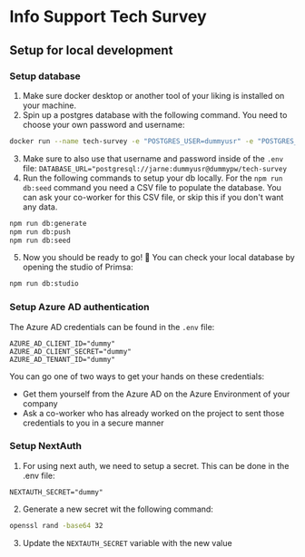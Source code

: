 # Info Support Tech Survey

## Setup for local development

### Setup database

1. Make sure docker desktop or another tool of your liking is installed on your machine.
2. Spin up a postgres database with the following command. You need to choose your own password and username:
```bash
docker run --name tech-survey -e "POSTGRES_USER=dummyusr" -e "POSTGRES_PASSWORD=dummypw" -e "POSTGRES_DB=tech-survey" -d -p 5432:5432 docker.io/postgres
```
3. Make sure to also use that username and password inside of the `.env` file:
`DATABASE_URL="postgresql://jarne:dummyusr@dummypw/tech-survey`
4. Run the following commands to setup your db locally. For the `npm run db:seed` command you need a CSV file to populate the database. You can ask your co-worker for this CSV file, or skip this if you don't want any data.
```bash
npm run db:generate
npm run db:push
npm run db:seed
```
5. Now you should be ready to go! 🎉 You can check your local database by opening the studio of Primsa:
```bash
npm run db:studio
```

### Setup Azure AD authentication

The Azure AD credentials can be found in the `.env` file:
```
AZURE_AD_CLIENT_ID="dummy"
AZURE_AD_CLIENT_SECRET="dummy"
AZURE_AD_TENANT_ID="dummy"
```

You can go one of two ways to get your hands on these credentials:
- Get them yourself from the Azure AD on the Azure Environment of your company
- Ask a co-worker who has already worked on the project to sent those credentials to you in a secure manner

### Setup NextAuth

1. For using next auth, we need to setup a secret. This can be done in the .env file:
```
NEXTAUTH_SECRET="dummy"
```
2. Generate a new secret wit the following command:
```bash
openssl rand -base64 32
```
3. Update the `NEXTAUTH_SECRET` variable with the new value
